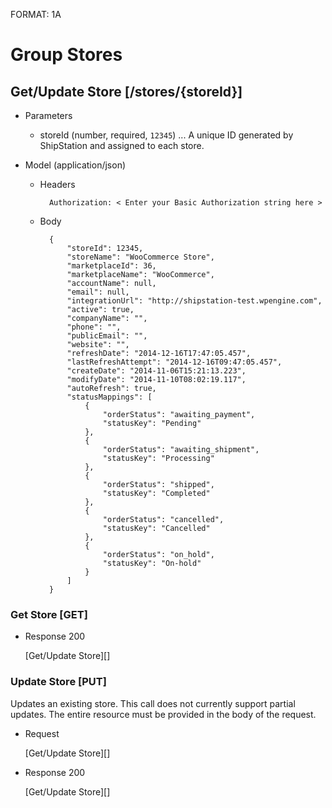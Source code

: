 FORMAT: 1A

# Group Stores

## Get/Update Store [/stores/{storeId}]

+ Parameters
    + storeId (number, required, `12345`) ... A unique ID generated by ShipStation and assigned to each store.

+ Model (application/json)

    + Headers
    
            Authorization: < Enter your Basic Authorization string here >
    
    + Body

            {
                "storeId": 12345,
                "storeName": "WooCommerce Store",
                "marketplaceId": 36,
                "marketplaceName": "WooCommerce",
                "accountName": null,
                "email": null,
                "integrationUrl": "http://shipstation-test.wpengine.com",
                "active": true,
                "companyName": "",
                "phone": "",
                "publicEmail": "",
                "website": "",
                "refreshDate": "2014-12-16T17:47:05.457",
                "lastRefreshAttempt": "2014-12-16T09:47:05.457",
                "createDate": "2014-11-06T15:21:13.223",
                "modifyDate": "2014-11-10T08:02:19.117",
                "autoRefresh": true,
                "statusMappings": [
                    {
                        "orderStatus": "awaiting_payment",
                        "statusKey": "Pending"
                    },
                    {
                        "orderStatus": "awaiting_shipment",
                        "statusKey": "Processing"
                    },
                    {
                        "orderStatus": "shipped",
                        "statusKey": "Completed"
                    },
                    {
                        "orderStatus": "cancelled",
                        "statusKey": "Cancelled"
                    },
                    {
                        "orderStatus": "on_hold",
                        "statusKey": "On-hold"
                    }
                ]
            }

### Get Store [GET]

+ Response 200

    [Get/Update Store][]

### Update Store [PUT]
Updates an existing store. This call does not currently support partial updates. The entire resource must be provided in the body of the request. 

+ Request
    
    [Get/Update Store][]

+ Response 200

    [Get/Update Store][]

